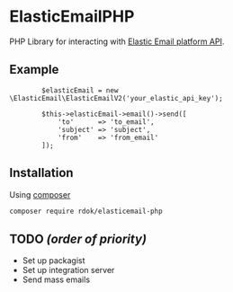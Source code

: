 # ElasticEmailPHP
PHP Library for interacting with [Elastic Email platform API](http://api.elasticemail.com/public/help).
## Example
```
        $elasticEmail = new \ElasticEmail\ElasticEmailV2('your_elastic_api_key');

        $this->elasticEmail->email()->send([
            'to'      => 'to_email',
            'subject' => 'subject',
            'from'    => 'from_email'
        ]);
```



Installation
------------
Using [composer](https://getcomposer.org/download/)
```bash
composer require rdok/elasticemail-php
```

## TODO *(order of priority)*
- Set up packagist
- Set up integration server
- Send mass emails

